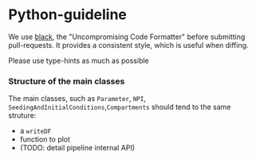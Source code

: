 # Python-guideline

We use [black](https://github.com/psf/black), the "Uncompromising Code Formatter" before submitting pull-requests. It provides a consistent style, which is useful when diffing.

Please use type-hints as much as possible

### Structure of the main classes

The main classes, such as `Parameter`, `NPI`, `SeedingAndInitialConditions`,`Compartments` should tend to the same struture:

* a `writeDF`
* function to plot
* (TODO: detail pipeline internal API)

